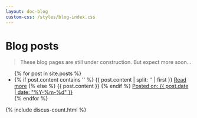 ```yaml
---
layout: doc-blog
custom-css: /styles/blog-index.css
---
```

<h1> Blog posts </h1>

> These blog pages are still under construction.  But expect more soon...

<ul>
  {% for post in site.posts %}
	<li class="blog-item"  >
		<div class="blog-excerpt">
	{% if post.content contains '<!-- more -->' %}
			{{ post.content | split: '<!-- more -->' | first }}
			<a href="{{ post.url }}" title="Read more" class="btn btn-default">Read more</a>
	{% else %}
			{{ post.content }}
	{% endif %}
  		<a href="{{ post.url }}#disqus_thread" class="btn" title="Comments"></a>
  		<a href="#">Posted on: {{ post.date | date: "%Y-%m-%d" }}</a>
		</div>   
	</li>
  {% endfor %}
</ul>

{% include discus-count.html %}
 